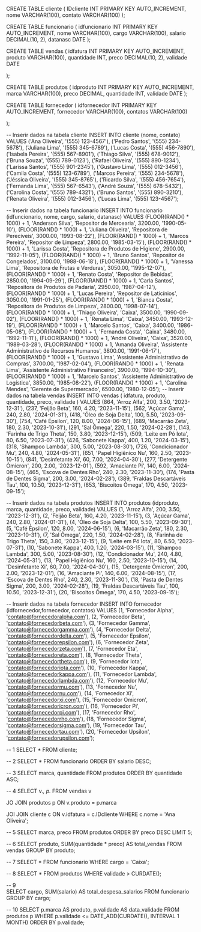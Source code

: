 CREATE TABLE cliente (
    IDcliente  INT PRIMARY KEY AUTO_INCREMENT,
    nome VARCHAR(100),
    contato VARCHAR(100)
);

CREATE TABLE funcionario (
    idfuncionario INT PRIMARY KEY AUTO_INCREMENT,
    nome VARCHAR(100),
    cargo VARCHAR(100),
    salario DECIMAL(10, 2),
    datanasc DATE
);

CREATE TABLE vendas (
    idfatura INT PRIMARY KEY AUTO_INCREMENT,
    produto VARCHAR(100),
    quantidade INT,
    preco DECIMAL(10, 2),
    validade DATE 

);

CREATE TABLE produtos (
    idproduto INT PRIMARY KEY AUTO_INCREMENT,
    marca VARCHAR(100),
    preco DECIMAL,
    quantidade INT,
    validade DATE 
);

CREATE TABLE fornecedor (
    idfornecedor INT PRIMARY KEY AUTO_INCREMENT,
    fornecedor VARCHAR(100),
    contatos VARCHAR(100)
    
);

-- Inserir dados na tabela cliente
INSERT INTO cliente (nome,  contato) VALUES
  ('Ana Oliveira', '(555) 123-4567'),
  ('Pedro Santos', '(555) 234-5678'),
  ('Juliana Lima', '(555) 345-6789'),
  ('Lucas Costa', '(555) 456-7890'),
  ('Isabela Pereira', '(555) 567-8901'),
  ('Thiago Silva', '(555) 678-9012'),
  ('Bruna Souza', '(555) 789-0123'),
  ('Rafael Oliveira', '(555) 890-1234'),
  ('Larissa Santos', '(555) 901-2345'),
  ('Gustavo Lima', '(555) 012-3456'),
  ('Camila Costa', '(555) 123-6789'),
  ('Marcos Pereira', '(555) 234-5678'),
  ('Jéssica Oliveira', '(555) 345-8765'),
  ('Ricardo Silva', '(555) 456-7654'),
  ('Fernanda Lima', '(555) 567-6543'),
  ('André Souza', '(555) 678-5432'),
  ('Carolina Costa', '(555) 789-4321'),
  ('Bruno Santos', '(555) 890-3210'),
  ('Renata Oliveira', '(555) 012-3456'),
  ('Lucas Lima', '(555) 123-4567');


-- Inserir dados na tabela funcionario
INSERT INTO funcionario (idfuncionario, nome, cargo, salario, datanasc) VALUES
  (FLOOR(RAND() * 1000) + 1, 'Anderson Silva', 'Repositor de Mercearia', 3200.00, '1990-05-10'),
    (FLOOR(RAND() * 1000) + 1, 'Juliana Oliveira', 'Repositora de Perecíveis', 3000.00, '1993-08-22'),
    (FLOOR(RAND() * 1000) + 1, 'Marcos Pereira', 'Repositor de Limpeza', 2800.00, '1985-03-15'),
    (FLOOR(RAND() * 1000) + 1, 'Larissa Costa', 'Repositora de Produtos de Higiene', 2900.00, '1992-11-05'),
    (FLOOR(RAND() * 1000) + 1, 'Bruno Santos', 'Repositor de Congelados', 3100.00, '1988-06-18'),
    (FLOOR(RAND() * 1000) + 1, 'Vanessa Lima', 'Repositora de Frutas e Verduras', 3050.00, '1995-12-07'),
    (FLOOR(RAND() * 1000) + 1, 'Renato Costa', 'Repositor de Bebidas', 2850.00, '1994-09-29'),
    (FLOOR(RAND() * 1000) + 1, 'Carla Santos', 'Repositora de Produtos de Padaria', 2950.00, '1987-04-12'),
    (FLOOR(RAND() * 1000) + 1, 'Lucas Pereira', 'Repositor de Laticínios', 3050.00, '1991-01-25'),
    (FLOOR(RAND() * 1000) + 1, 'Bianca Costa', 'Repositora de Produtos de Limpeza', 2800.00, '1998-07-14'),
    (FLOOR(RAND() * 1000) + 1, 'Thiago Oliveira', 'Caixa', 3500.00, '1990-09-02'),
    (FLOOR(RAND() * 1000) + 1, 'Renata Lima', 'Caixa', 3450.00, '1993-12-19'),
    (FLOOR(RAND() * 1000) + 1, 'Marcelo Santos', 'Caixa', 3400.00, '1986-05-08'),
    (FLOOR(RAND() * 1000) + 1, 'Fernanda Costa', 'Caixa', 3480.00, '1992-11-11'),
    (FLOOR(RAND() * 1000) + 1, 'André Oliveira', 'Caixa', 3520.00, '1989-03-28'),
    (FLOOR(RAND() * 1000) + 1, 'Amanda Oliveira', 'Assistente Administrativo de Recursos Humanos', 3800.00, '1991-06-17'),
    (FLOOR(RAND() * 1000) + 1, 'Gustavo Lima', 'Assistente Administrativo de Compras', 3700.00, '1987-02-04'),
    (FLOOR(RAND() * 1000) + 1, 'Renata Lima', 'Assistente Administrativo Financeiro', 3900.00, '1994-10-30'),
    (FLOOR(RAND() * 1000) + 1, 'Marcelo Santos', 'Assistente Administrativo de Logística', 3850.00, '1985-08-22'),
    (FLOOR(RAND() * 1000) + 1, 'Carolina Mendes', 'Gerente de Supermercado', 6500.00, '1980-12-05');
-- Inserir dados na tabela vendas
INSERT INTO vendas ( idfatura, produto, quantidade, preco, validade ) VALUES
  (864, 'Arroz Alfa', 200, 3.50, '2023-12-31'),
  (237, 'Feijão Beta', 160, 4.20, '2023-11-15'),
  (562, 'Açúcar Gama', 240, 2.80, '2024-01-31'),
  (418, 'Óleo de Soja Delta', 100, 5.50, '2023-09-30'),
  (754, 'Café Épsilon', 120, 8.00, '2024-06-15'),
  (689, 'Macarrão Zeta', 180, 2.30, '2023-10-31'),
  (291, 'Sal Ômega', 220, 1.50, '2024-02-28'),
  (143, 'Farinha de Trigo Theta', 150, 3.80, '2023-12-15'),
  (509, 'Leite em Pó Iota', 80, 6.50, '2023-07-31'),
  (426, 'Sabonete Kappa', 400, 1.20, '2024-03-15'),
  (318, 'Shampoo Lambda', 300, 5.00, '2023-08-30'),
  (726, 'Condicionador Mu', 240, 4.80, '2024-05-31'),
  (651, 'Papel Higiênico Nu', 160, 2.50, '2023-10-15'),
  (841, 'Desinfetante Xi', 60, 7.00, '2024-04-30'),
  (277, 'Detergente Ômicron', 200, 2.00, '2023-12-01'),
  (592, 'Amaciante Pi', 140, 6.00, '2024-08-15'),
  (465, 'Escova de Dentes Rho', 240, 2.30, '2023-11-30'),
  (174, 'Pasta de Dentes Sigma', 200, 3.00, '2024-02-28'),
  (389, 'Fraldas Descartáveis Tau', 100, 10.50, '2023-12-31'),
  (653, 'Biscoitos Ômega', 170, 4.50, '2023-09-15');

-- Inserir dados na tabela produtos
INSERT INTO produtos (idproduto, marca, quantidade, preco, validade) VALUES
(1, 'Arroz Alfa', 200, 3.50, '2023-12-31'),
(2, 'Feijão Beta', 160, 4.20, '2023-11-15'),
(3, 'Açúcar Gama', 240, 2.80, '2024-01-31'),
(4, 'Óleo de Soja Delta', 100, 5.50, '2023-09-30'),
(5, 'Café Épsilon', 120, 8.00, '2024-06-15'),
(6, 'Macarrão Zeta', 180, 2.30, '2023-10-31'),
(7, 'Sal Ômega', 220, 1.50, '2024-02-28'),
(8, 'Farinha de Trigo Theta', 150, 3.80, '2023-12-15'),
(9, 'Leite em Pó Iota', 80, 6.50, '2023-07-31'),
(10, 'Sabonete Kappa', 400, 1.20, '2024-03-15'),
(11, 'Shampoo Lambda', 300, 5.00, '2023-08-30'),
(12, 'Condicionador Mu', 240, 4.80, '2024-05-31'),
(13, 'Papel Higiênico Nu', 160, 2.50, '2023-10-15'),
(14, 'Desinfetante Xi', 60, 7.00, '2024-04-30'),
(15, 'Detergente Ômicron', 200, 2.00, '2023-12-01'),
(16, 'Amaciante Pi', 140, 6.00, '2024-08-15'),
(17, 'Escova de Dentes Rho', 240, 2.30, '2023-11-30'),
(18, 'Pasta de Dentes Sigma', 200, 3.00, '2024-02-28'),
(19, 'Fraldas Descartáveis Tau', 100, 10.50, '2023-12-31'),
(20, 'Biscoitos Ômega', 170, 4.50, '2023-09-15');

-- Inserir dados na tabela fornecedor
INSERT INTO fornecedor (idfornecedor,fornecedor,  contatos) VALUES
  (1, 'Fornecedor Alpha', 'contato@fornecedoralpha.com'),
  (2, 'Fornecedor Beta', 'contato@fornecedorbeta.com'),
  (3, 'Fornecedor Gamma', 'contato@fornecedorgamma.com'),
  (4, 'Fornecedor Delta', 'contato@fornecedordelta.com'),
  (5, 'Fornecedor Epsilon', 'contato@fornecedorepsilon.com'),
  (6, 'Fornecedor Zeta', 'contato@fornecedorzeta.com'),
  (7, 'Fornecedor Eta', 'contato@fornecedoreta.com'),
  (8, 'Fornecedor Theta', 'contato@fornecedortheta.com'),
  (9, 'Fornecedor Iota', 'contato@fornecedoriota.com'),
  (10, 'Fornecedor Kappa', 'contato@fornecedorkappa.com'),
  (11, 'Fornecedor Lambda', 'contato@fornecedorlambda.com'),
  (12, 'Fornecedor Mu', 'contato@fornecedormu.com'),
  (13, 'Fornecedor Nu', 'contato@fornecedornu.com'),
  (14, 'Fornecedor Xi', 'contato@fornecedorxi.com'),
  (15, 'Fornecedor Omicron', 'contato@fornecedoricron.com'),
  (16, 'Fornecedor Pi', 'contato@fornecedorpi.com'),
  (17, 'Fornecedor Rho', 'contato@fornecedorrho.com'),
  (18, 'Fornecedor Sigma', 'contato@fornecedorsigma.com'),
  (19, 'Fornecedor Tau', 'contato@fornecedortau.com'),
  (20, 'Fornecedor Upsilon', 'contato@fornecedorupsilon.com');

-- 1
SELECT * FROM cliente;

-- 2
SELECT * FROM funcionario ORDER BY salario DESC;

-- 3
SELECT marca, quantidade FROM produtos ORDER BY quantidade ASC;

-- 4
SELECT v.*, p.*
FROM vendas v

JO
JOIN produtos p ON v.produto = p.marca

JOI
JOIN cliente c ON v.idfatura = c.IDcliente
WHERE c.nome = 'Ana Oliveira';

-- 5 
SELECT marca, preco FROM produtos ORDER BY preco DESC LIMIT 5;

-- 6
SELECT produto, SUM(quantidade * preco) AS total_vendas
FROM vendas
GROUP BY produto;

-- 7 
SELECT * FROM funcionario WHERE cargo = 'Caixa';

-- 8
SELECT * FROM produtos WHERE validade > CURDATE();

-- 9    
SELECT cargo, SUM(salario) AS total_despesa_salarios
FROM funcionario
GROUP BY cargo;

-- 10
SELECT p.marca AS produto, p.validade AS data_validade
FROM produtos p
WHERE p.validade <= DATE_ADD(CURDATE(), INTERVAL 1 MONTH)
ORDER BY p.validade;
